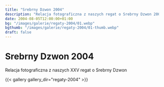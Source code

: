 ```yaml
---
title: "Srebrny Dzwon 2004"
description: "Relacja fotograficzna z naszych regat o Srebrny Dzwon 2004"
date: 2004-08-05T12:00:00+01:00
bg: "/images/galerie/regaty-2004/01.webp"
bgthumb: "/images/galerie/regaty-2004/01-thumb.webp"
draft: false
---
```


# Srebrny Dzwon 2004

Relacja fotograficzna z naszych XXV regat o Srebrny Dzwon


{{< gallery gallery_dir="regaty-2004" >}}
